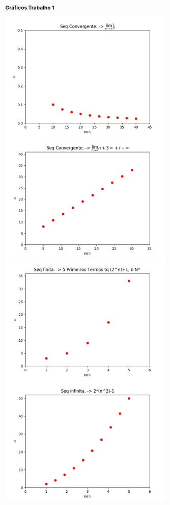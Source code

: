 ### Gráficos Trabalho 1

![Alt Text](https://github.com/Joel054/MATDisc-AEJ/raw/master/SEQUENCIAS/convergente.png)
![Alt Text](https://github.com/Joel054/MATDisc-AEJ/raw/master/SEQUENCIAS/divergente.png)
![Alt Text](https://github.com/Joel054/MATDisc-AEJ/raw/master/SEQUENCIAS/finita.png)
![Alt Text](https://github.com/Joel054/MATDisc-AEJ/raw/master/SEQUENCIAS/infinita.png)
